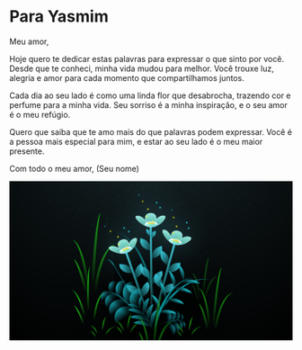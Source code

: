 # Para Yasmim

Meu amor,

Hoje quero te dedicar estas palavras para expressar o que sinto por você. Desde que te conheci, minha vida mudou para melhor. Você trouxe luz, alegria e amor para cada momento que compartilhamos juntos.

Cada dia ao seu lado é como uma linda flor que desabrocha, trazendo cor e perfume para a minha vida. Seu sorriso é a minha inspiração, e o seu amor é o meu refúgio. 

Quero que saiba que te amo mais do que palavras podem expressar. Você é a pessoa mais especial para mim, e estar ao seu lado é o meu maior presente.

Com todo o meu amor,
(Seu nome)

![Yasmim](img/yasmim.png)
